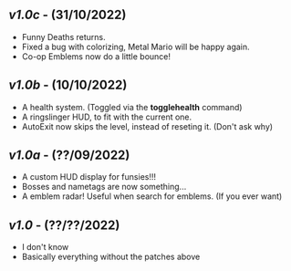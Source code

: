 ## *v1.0c* - (31/10/2022)

- Funny Deaths returns.
- Fixed a bug with colorizing, Metal Mario will be happy again.
- Co-op Emblems now do a little bounce!

## *v1.0b* - (10/10/2022)

- A health system. (Toggled via the **togglehealth** command)
- A ringslinger HUD, to fit with the current one.
- AutoExit now skips the level, instead of reseting it. (Don't ask why)

## *v1.0a* - (??/09/2022)

- A custom HUD display for funsies!!!
- Bosses and nametags are now something...
- A emblem radar! Useful when search for emblems. (If you ever want)

## *v1.0* - (??/??/2022)

- I don't know
- Basically everything without the patches above